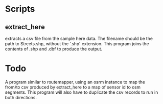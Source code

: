 # Scripts

## extract_here
extracts a csv file from the sample here data. The filename should be the path to Streets.shp, without the '.shp' extension. This program joins the contents of .shp and .dbf to produce the output.

# Todo
A program similar to routemapper, using an osrm instance to map the from/to csv produced by extract_here to a map of sensor id to osm segments. This program will also have to duplicate the csv records to run in both directions.
